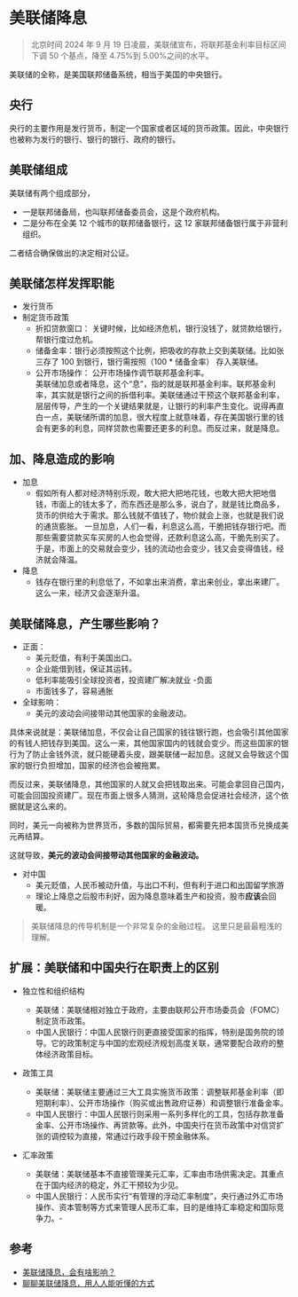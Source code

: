# 美联储降息

> 北京时间 2024 年 9 月 19 日凌晨，美联储宣布，将联邦基金利率目标区间下调 50 个基点，降至 4.75%到 5.00%之间的水平。

美联储的全称，是美国联邦储备系统，相当于美国的中央银行。

## 央行

央行的主要作用是发行货币，制定一个国家或者区域的货币政策。因此，中央银行也被称为发行的银行、银行的银行、政府的银行。

## 美联储组成

美联储有两个组成部分，

- 一是联邦储备局，也叫联邦储备委员会，这是个政府机构。
- 二是分布在全美 12 个城市的联邦储备银行，这 12 家联邦储备银行属于非营利组织。

二者结合确保做出的决定相对公证。

## 美联储怎样发挥职能

- 发行货币
- 制定货币政策
  - 折扣贷款窗口： 关键时候，比如经济危机，银行没钱了，就贷款给银行，帮银行度过危机。
  - 储备金率：银行必须按照这个比例，把吸收的存款上交到美联储。比如张三存了 100 到银行，银行需按照（100 \* 储备金率） 存入美联储。
  - 公开市场操作： 公开市场操作调节联邦基金利率。  
    美联储加息或者降息，这个“息”，指的就是联邦基金利率。联邦基金利率，其实就是银行之间的拆借利率。美联储通过干预这个联邦基金利率，层层传导，产生的一个关键结果就是，让银行的利率产生变化。说得再直白一点，美联储所谓的加息，很大程度上就意味着，存在美国银行里的钱会有更多的利息，同样贷款也需要还更多的利息。而反过来，就是降息。

## 加、降息造成的影响

- 加息
  - 假如所有人都对经济特别乐观，敢大把大把地花钱，也敢大把大把地借钱，市面上的钱太多了，而东西还是那么多，说白了，就是钱比商品多，货币的供给大于需求。那么钱就不值钱了，物价就会上涨，也就是我们说的通货膨胀。 一旦加息，人们一看，利息这么高，干脆把钱存银行吧。而那些需要贷款买车买房的人也会觉得，还款利息这么高，干脆先别买了。于是，市面上的交易就会变少，钱的流动也会变少，钱又会变得值钱，经济就会降温。
- 降息
  - 钱存在银行里的利息低了，不如拿出来消费，拿出来创业，拿出来建厂。这么一来，经济又会逐渐升温。

## 美联储降息，产生哪些影响？

- 正面：
  - 美元贬值，有利于美国出口。
  - 企业能借到钱，保证其运转。
  - 低利率能吸引全球投资者，投资建厂解决就业 -负面
  - 市面钱多了，容易通胀
- 全球影响：
  - 美元的波动会间接带动其他国家的金融波动。

具体来说就是：美联储加息，不仅会让自己国家的钱往银行跑，也会吸引其他国家的有钱人把钱存到美国。这么一来，其他国家国内的钱就会变少。而这些国家的银行为了防止金钱外流，就只能硬着头皮，跟美联储一起加息。这就又会导致这个国家的银行负担增加，国家的经济也会被拖累。

而反过来，美联储降息，其他国家的人就又会把钱取出来。可能会拿回自己国内，可能会回国投资建厂。现在市面上很多人猜测，这轮降息会促进社会经济，这个依据就是这么来的。

同时，美元一向被称为世界货币，多数的国际贸易，都需要先把本国货币兑换成美元再结算。

这就导致，**美元的波动会间接带动其他国家的金融波动。**

- 对中国
  - 美元贬值，人民币被动升值，与出口不利，但有利于进口和出国留学旅游
  - 理论上降息之后股市利好，因为降息意味着生产和投资，股市**应该**会回暖。

> 美联储降息的传导机制是一个非常复杂的金融过程。 这里只是最最粗浅的理解。

## 扩展：美联储和中国央行在职责上的区别

- 独立性和组织结构

  - 美联储：美联储相对独立于政府，主要由联邦公开市场委员会（FOMC）制定货币政策。
  - 中国人民银行：中国人民银行则更直接受国家的指挥，特别是国务院的领导。它的政策制定与中国的宏观经济规划高度关联，通常要配合政府的整体经济政策目标。

- 政策工具

  - 美联储：美联储主要通过三大工具实施货币政策：调整联邦基金利率（即短期利率）、公开市场操作（购买或出售政府证券）和调整银行准备金率。
  - 中国人民银行：中国人民银行则采用一系列多样化的工具，包括存款准备金率、公开市场操作、再贷款等。此外，中国央行在货币政策中对信贷扩张的调控较为直接，常通过行政手段干预金融体系。

- 汇率政策
  - 美联储：美联储基本不直接管理美元汇率，汇率由市场供需决定。其重点在于国内经济的稳定，外汇干预较为少见。
  - 中国人民银行：人民币实行“有管理的浮动汇率制度”，央行通过外汇市场操作、资本管制等方式来管理人民币汇率，目的是维持汇率稳定和国际竞争力。-

## 参考

- [美联储降息，会有啥影响？](https://mp.weixin.qq.com/s/3JPRd4h2AAGjVpDUpWyvTQ)
- [聊聊美联储降息，用人人能听懂的方式](https://mp.weixin.qq.com/s/lKwjWD9VzmxyFXQC2Ye3bw)
